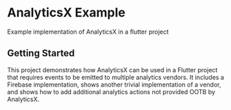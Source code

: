 # AnalyticsX Example

Example implementation of AnalyticsX in a flutter project

## Getting Started

This project demonstrates how AnalyticsX can be used in a Flutter project that requires events to be emitted to 
multiple analytics vendors. It includes a Firebase implementation, shows another trivial implementation of a vendor, 
and shows how to add additional analytics actions not provided OOTB by AnalyticsX. 